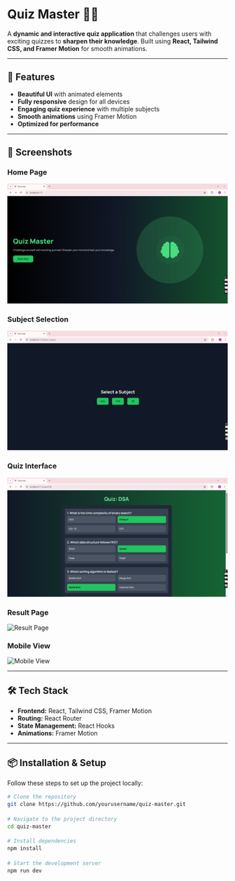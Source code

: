 # Quiz Master 🧠🎯  
A **dynamic and interactive quiz application** that challenges users with exciting quizzes to **sharpen their knowledge**. Built using **React, Tailwind CSS, and Framer Motion** for smooth animations.

---

## 🚀 Features  
- **Beautiful UI** with animated elements  
- **Fully responsive** design for all devices  
- **Engaging quiz experience** with multiple subjects  
- **Smooth animations** using Framer Motion  
- **Optimized for performance**  

---

## 📸 Screenshots  
### Home Page  
![Home Page](https://github.com/ItsMeAreebaAmjad/QuizApp-React/blob/main/image1.png)  

### Subject Selection  
![Subject Selection](https://github.com/ItsMeAreebaAmjad/QuizApp-React/blob/main/image2.png)  

### Quiz Interface  
![Quiz Interface](https://github.com/ItsMeAreebaAmjad/QuizApp-React/blob/main/image3.png)  

### Result Page  
![Result Page](screenshots/result.png)  

### Mobile View  
![Mobile View](screenshots/mobile-view.png)  

---

## 🛠️ Tech Stack  
- **Frontend:** React, Tailwind CSS, Framer Motion  
- **Routing:** React Router  
- **State Management:** React Hooks  
- **Animations:** Framer Motion  

---

## 📦 Installation & Setup  
Follow these steps to set up the project locally:  

```bash
# Clone the repository
git clone https://github.com/yourusername/quiz-master.git

# Navigate to the project directory
cd quiz-master

# Install dependencies
npm install

# Start the development server
npm run dev
